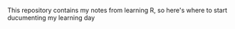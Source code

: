 This repository contains my notes from learning R, so here's where to start ducumenting my learning day
